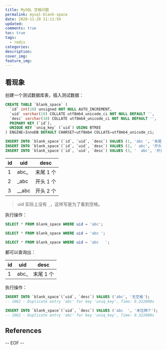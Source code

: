 ```yaml
---
title: MySQL 空格问题
permalink: mysql-blank-space
date: 2020-11-28 11:11:59
updated:
comments: true
toc: true
tags:
  - redis
categories:
description:
cover_img:
feature_img:
---
```


## 看现象

创建一个测试数据库表，插入测试数据：

```sql
CREATE TABLE `blank_space` (
  `id` int(10) unsigned NOT NULL AUTO_INCREMENT,
  `uid` varchar(10) COLLATE utf8mb4_unicode_ci NOT NULL DEFAULT '',
  `desc` varchar(10) COLLATE utf8mb4_unicode_ci NOT NULL DEFAULT '',
  PRIMARY KEY (`id`),
  UNIQUE KEY `uniq_key` (`uid`) USING BTREE
) ENGINE=InnoDB DEFAULT CHARSET=utf8mb4 COLLATE=utf8mb4_unicode_ci;

INSERT INTO `blank_space`(`id`, `uid`, `desc`) VALUES (1, 'abc ', '末尾1个');
INSERT INTO `blank_space`(`id`, `uid`, `desc`) VALUES (2, ' abc', '开头1个');
INSERT INTO `blank_space`(`id`, `uid`, `desc`) VALUES (3, '  abc', '开头2个');
```

| id  | uid     | desc      |
| --- | ------- | --------- |
| 1   | abc\_   | 末尾 1 个 |
| 2   | \_abc   | 开头 1 个 |
| 3   | \_\_abc | 开头 2 个 |

> uid 实际上没有 `_`，这样写是为了看到空格。

执行操作：

```sql
SELECT * FROM blank_space WHERE uid = 'abc';

SELECT * FROM blank_space WHERE uid = 'abc ';

SELECT * FROM blank_space WHERE uid = 'abc   ';
```

都可以查询出：

| id  | uid   | desc      |
| --- | ----- | --------- |
| 1   | abc\_ | 末尾 1 个 |

执行操作：

```sql
INSERT INTO `blank_space`(`uid`, `desc`) VALUES ('abc', '无空格');
-- 1062 - Duplicate entry 'abc' for key 'uniq_key', Time: 0.322000s

INSERT INTO `blank_space`(`uid`, `desc`) VALUES ('abc  ', '末位两个');
-- 1062 - Duplicate entry 'abc' for key 'uniq_key', Time: 0.322000s
```

## References

-- EOF --
